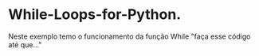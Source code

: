 # While-Loops-for-Python.
Neste exemplo temo o funcionamento da função While "faça esse código até que..."
